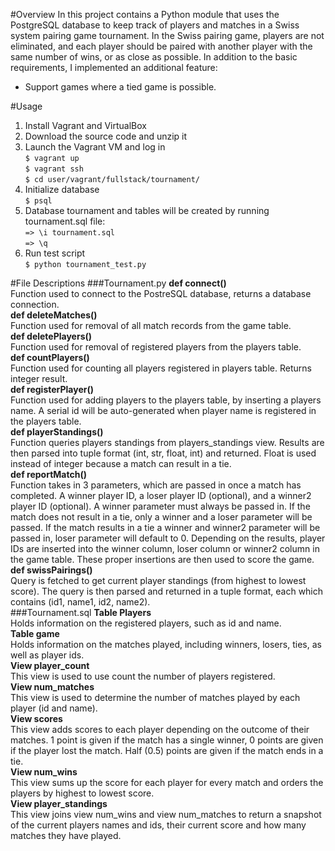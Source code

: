 #Overview
In this project contains a Python module that uses the PostgreSQL database to keep track of players and matches in a Swiss system pairing game tournament.
In the Swiss pairing game, players are not eliminated, and each player should be paired with another player with the same number of wins, or as close as possible.
In addition to the basic requirements, I implemented an additional feature:
*   Support games where a tied game is possible.

#Usage
1.	Install Vagrant and VirtualBox
2.	Download the source code and unzip it
3.	Launch the Vagrant VM and log in  
	`$ vagrant up`  
	`$ vagrant ssh`  
	`$ cd user/vagrant/fullstack/tournament/`  
4.	Initialize database  
	`$ psql`
5.	Database tournament and tables will be created by running tournament.sql file:  
	`=> \i tournament.sql`  
	`=> \q`
6.	Run test script  
    `$ python tournament_test.py`

#File Descriptions
###Tournament.py
**def connect()**  
Function used to connect to the PostreSQL database, returns a database connection.  
**def deleteMatches()**  
Function used for removal of all match records from the game table.  
**def deletePlayers()**  
Function used for removal of registered players from the players table.  
**def countPlayers()**  
Function used for counting all players registered in players table. Returns integer result.  
**def registerPlayer()**  
Function used for adding players to the players table, by inserting a players name. A serial id will be auto-generated when player name is registered in the players table.  
**def playerStandings()**  
Function queries players standings from players_standings view. Results are then parsed into tuple format (int, str, float, int) and returned. Float is used instead of integer because a match can result in a tie.  
**def reportMatch()**  
Function takes in 3 parameters, which are passed in once a match has completed. A winner player ID, a loser player ID (optional), and a winner2 player ID (optional). A winner parameter must always be passed in. If the match does not result in a tie, only a winner and a loser parameter will be passed. If the match results in a tie a winner and winner2 parameter will be passed in, loser parameter will default to 0. Depending on the results, player IDs are inserted into the winner column, loser column or winner2 column in the game table. These proper insertions are then used to score the game.  
**def swissPairings()**  
Query is fetched to get current player standings (from highest to lowest score). The query is then parsed and returned in a tuple format, each which contains (id1, name1, id2, name2).  
###Tournament.sql
**Table Players**  
Holds information on the registered players, such as id and name.  
**Table game**  
Holds information on the matches played, including winners, losers, ties, as well as player ids.  
**View player_count**  
This view is used to use count the number of players registered.  
**View num_matches**  
This view is used to determine the number of matches played by each player (id and name).  
**View scores**  
This view adds scores to each player depending on the outcome of their matches. 1 point is given if the match has a single winner, 0 points are given if the player lost the match. Half (0.5) points are given if the match ends in a tie.  
**View num_wins**  
This view sums up the score for each player for every match and orders the players by highest to lowest score.  
**View player_standings**  
This view joins view num_wins and view num_matches to return a snapshot of the current players names and ids, their current score and how many matches they have played.
